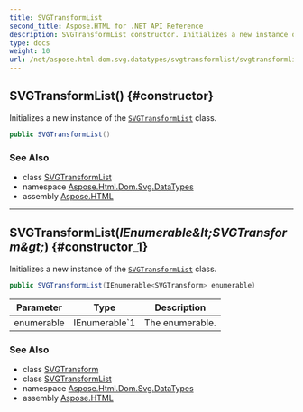 ```yaml
---
title: SVGTransformList
second_title: Aspose.HTML for .NET API Reference
description: SVGTransformList constructor. Initializes a new instance of the SVGTransformList class
type: docs
weight: 10
url: /net/aspose.html.dom.svg.datatypes/svgtransformlist/svgtransformlist/
---
```

## SVGTransformList() {#constructor}

Initializes a new instance of the [`SVGTransformList`](../) class.

```csharp
public SVGTransformList()
```

### See Also

* class [SVGTransformList](../)
* namespace [Aspose.Html.Dom.Svg.DataTypes](../../../aspose.html.dom.svg.datatypes/)
* assembly [Aspose.HTML](../../../)

---

## SVGTransformList(*IEnumerable&amp;lt;SVGTransform&amp;gt;*) {#constructor_1}

Initializes a new instance of the [`SVGTransformList`](../) class.

```csharp
public SVGTransformList(IEnumerable<SVGTransform> enumerable)
```

| Parameter | Type | Description |
| --- | --- | --- |
| enumerable | IEnumerable`1 | The enumerable. |

### See Also

* class [SVGTransform](../../svgtransform/)
* class [SVGTransformList](../)
* namespace [Aspose.Html.Dom.Svg.DataTypes](../../../aspose.html.dom.svg.datatypes/)
* assembly [Aspose.HTML](../../../)
